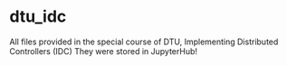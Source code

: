 # dtu_idc
All files provided in the special course of DTU, Implementing Distributed Controllers (IDC)
They were stored in JupyterHub!
